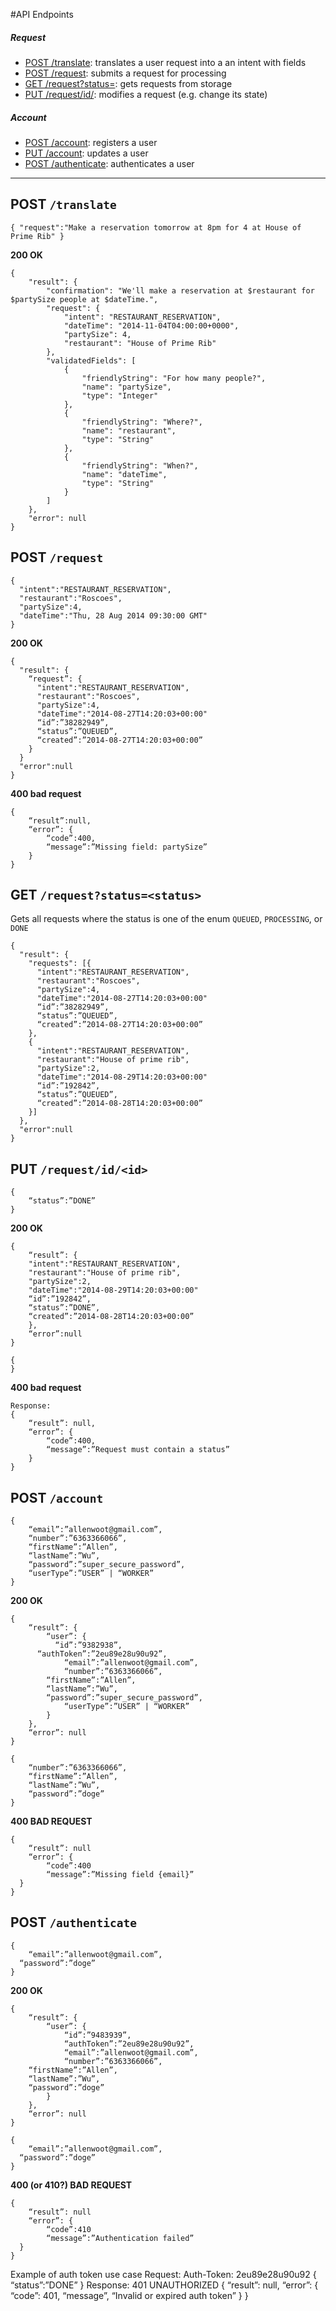 #API Endpoints
 
##### Request
* [POST /translate](README.md#post-translate): translates a user request into a an intent with fields
* [POST /request](README.md#post-request): submits a request for processing 
* [GET /request?status=<status>](README.md#get-requeststatusstatus): gets requests from storage
* [PUT /request/id/<id>](README.md#put-requestidid): modifies a request (e.g. change its state)

##### Account
* [POST /account](README.md#post-account): registers a user
* [PUT /account](README.md#put-account): updates a user
* [POST /authenticate](README.md#post-authenticate): authenticates a user
 
* * * 

## POST `/translate `

```
{ "request":"Make a reservation tomorrow at 8pm for 4 at House of Prime Rib" } 
```


__200 OK__
```
{
    "result": {
        "confirmation": "We'll make a reservation at $restaurant for $partySize people at $dateTime.",
        "request": {
            "intent": "RESTAURANT_RESERVATION",
            "dateTime": "2014-11-04T04:00:00+0000",
            "partySize": 4,
            "restaurant": "House of Prime Rib"
        },
        "validatedFields": [
            {
                "friendlyString": "For how many people?",
                "name": "partySize",
                "type": "Integer"
            },
            {
                "friendlyString": "Where?",
                "name": "restaurant",
                "type": "String"
            },
            {
                "friendlyString": "When?",
                "name": "dateTime",
                "type": "String"
            }
        ]
    },
    "error": null
}
```
 
## POST `/request`

```
{ 
  "intent":"RESTAURANT_RESERVATION", 
  "restaurant":"Roscoes", 
  "partySize":4, 
  "dateTime":"Thu, 28 Aug 2014 09:30:00 GMT" 
} 

```
__200 OK__

```
{ 
  "result": {
    “request”: {
  	  "intent":"RESTAURANT_RESERVATION", 
      "restaurant":"Roscoes", 
      "partySize":4, 
      "dateTime":"2014-08-27T14:20:03+00:00"
      “id”:”38282949”,
      “status”:”QUEUED”,
      “created”:”2014-08-27T14:20:03+00:00”
    } 
  }
  "error":null 
}
```
__400 bad request__

```
{
	“result”:null,
	“error”: {
		“code”:400,
		“message”:”Missing field: partySize”
	}
}
```
## GET `/request?status=<status>`

Gets all requests where the status is one of the enum `QUEUED`, `PROCESSING`, or `DONE`
```
{ 
  "result": { 
    "requests": [{
  	  "intent":"RESTAURANT_RESERVATION", 
      "restaurant":"Roscoes", 
      "partySize":4, 
      "dateTime":"2014-08-27T14:20:03+00:00"
      “id”:”38282949”,
      “status”:”QUEUED”,
      “created”:”2014-08-27T14:20:03+00:00”
    }, 
    { 
  	  "intent":"RESTAURANT_RESERVATION", 
      "restaurant":"House of prime rib", 
      "partySize":2, 
      "dateTime":"2014-08-29T14:20:03+00:00"
      “id”:”192842”,
      “status”:”QUEUED”,
      “created”:”2014-08-28T14:20:03+00:00”
    }] 
  }, 
  "error":null 
} 
```

## PUT `/request/id/<id>`
```
{
	“status”:”DONE”
}
```
__200 OK__
```
{
	“result”: {
  	"intent":"RESTAURANT_RESERVATION", 
    "restaurant":"House of prime rib", 
    "partySize":2, 
    "dateTime":"2014-08-29T14:20:03+00:00"
    “id”:”192842”,
    “status”:”DONE”,
    “created”:”2014-08-28T14:20:03+00:00”
	},
	“error”:null
}
```
```
{
}
```
__400 bad request__
```
Response:
{
	“result”: null,
	“error”: {
		“code”:400,
		“message”:”Request must contain a status”
	}
}
```

## POST `/account`

```
{
	“email”:”allenwoot@gmail.com”,
	“number”:”6363366066”,
	“firstName”:”Allen”,
	“lastName”:”Wu”,
	“password”:”super_secure_password”,
	“userType”:”USER” | “WORKER”
}
```
__200 OK__
```
{
	“result”: {
		“user”: {
		  “id”:”9382938”,
      “authToken”:”2eu89e28u90u92”,
			“email”:”allenwoot@gmail.com”,
			“number”:”6363366066”,
	    “firstName”:”Allen”,
	    “lastName”:”Wu”,
	    “password”:”super_secure_password”,
			“userType”:”USER” | “WORKER”
		}
	},
	“error”: null
}
```


```
{
	“number”:”6363366066”,
	“firstName”:”Allen”,
	“lastName”:”Wu”,
	“password”:”doge”
}
```

__400 BAD REQUEST__
```
{
	“result”: null
	“error”: {
		“code”:400
		“message”:”Missing field {email}”
  }
}
```

## POST `/authenticate`

```
{
	“email”:”allenwoot@gmail.com”,
  “password”:”doge”
}
```
__200 OK__
```
{
	“result”: {
		“user”: {
			“id”:”9483939”,
			“authToken”:”2eu89e28u90u92”,
			“email”:”allenwoot@gmail.com”,
			“number”:”6363366066”,
	“firstName”:”Allen”,
	“lastName”:”Wu”,
	“password”:”doge”
		}
	},
	“error”: null
}
```

```
{
	“email”:”allenwoot@gmail.com”,
  “password”:”doge”
}
```

__400 (or 410?) BAD REQUEST__
```
{
	“result”: null
	“error”: {
		“code”:410
		“message”:”Authentication failed”
  }
}
```

Example of auth token use case
Request:
Auth-Token: 2eu89e28u90u92
{
	“status”:”DONE”
}
Response:
401 UNAUTHORIZED
{
	“result”: null,
	“error”: {
		“code”: 401,
		“message”, “Invalid or expired auth token”
	}
}



